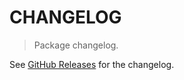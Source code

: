 # CHANGELOG

> Package changelog.

See [GitHub Releases](https://github.com/stdlib-js/math-iter-special-tan/releases) for the changelog.
